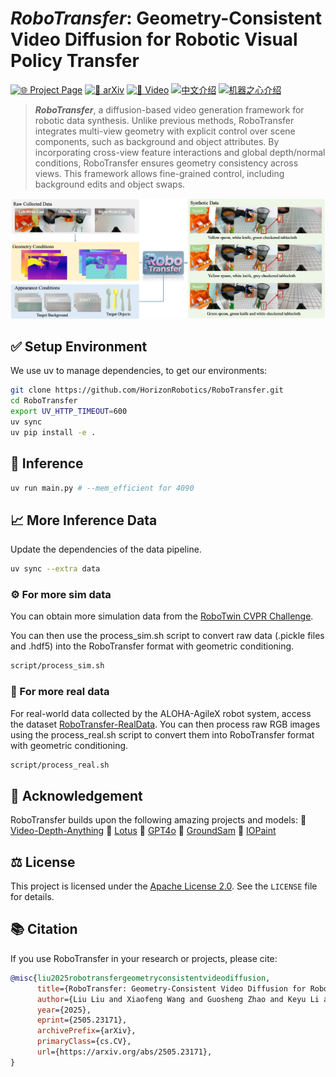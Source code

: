 # *RoboTransfer*: Geometry-Consistent Video Diffusion for Robotic Visual Policy Transfer
[![🌐 Project Page](https://img.shields.io/badge/🌐-Project_Page-blue)](https://horizonrobotics.github.io/robot_lab/robotransfer)
[![📄 arXiv](https://img.shields.io/badge/📄-arXiv-b31b1b)](https://arxiv.org/abs/2505.23171)
[![🎥 Video](https://img.shields.io/badge/🎥-Video-red)](https://youtu.be/dGXKtqDnm5Q)
[![中文介绍](https://img.shields.io/badge/中文介绍-07C160?logo=wechat&logoColor=white)](https://mp.weixin.qq.com/s/c9-1HPBMHIy4oEwyKnsT7Q)
[![机器之心介绍](https://img.shields.io/badge/机器之心介绍-07C160?logo=wechat&logoColor=white)](https://mp.weixin.qq.com/s/Hj2h3nxO8XxPeqd3OhctKA)

> ***RoboTransfer***, a diffusion-based video generation framework for robotic data synthesis. Unlike previous methods, RoboTransfer integrates multi-view geometry with explicit control over scene components, such as background and object attributes. By incorporating cross-view feature interactions and global depth/normal conditions, RoboTransfer ensures geometry consistency across views. This framework allows fine-grained control, including background edits and object swaps.
<img src="/assets/pin/robotransfer.jpg" alt="Overall Framework" width="700"/>

## ✅ Setup Environment

We use uv to manage dependencies, to get our environments:
```bash
git clone https://github.com/HorizonRobotics/RoboTransfer.git
cd RoboTransfer
export UV_HTTP_TIMEOUT=600
uv sync
uv pip install -e .
```

## 🚀 Inference

```bash
uv run main.py # --mem_efficient for 4090
```


## 📈 More Inference Data

Update the dependencies of the data pipeline.
```bash
uv sync --extra data
```

### ⚙️ For more sim data

You can obtain more simulation data from the [RoboTwin CVPR Challenge](https://github.com/RoboTwin-Platform/RoboTwin/tree/CVPR-Challenge-2025-Round1).
 <!-- Alternatively, you can use the collected data in [RoboTwin2.0-aloha-agilex](https://huggingface.co/datasets/TianxingChen/RoboTwin2.0/tree/main/dataset/aloha-agilex). -->
You can then use the process_sim.sh script to convert raw data (.pickle files and .hdf5) into the RoboTransfer format with geometric conditioning.

```bash
script/process_sim.sh
```

### 🤖 For more real data
For real-world data collected by the ALOHA-AgileX robot system, access the dataset [RoboTransfer-RealData](https://huggingface.co/datasets/HorizonRobotics/RoboTransfer-RealData). You can then process raw RGB images using the process_real.sh script to convert them into RoboTransfer format with geometric conditioning.

```bash
script/process_real.sh
```


## 🙌 Acknowledgement

RoboTransfer builds upon the following amazing projects and models:
🌟 [Video-Depth-Anything](https://github.com/DepthAnything/Video-Depth-Anything)
🌟 [Lotus](https://github.com/EnVision-Research/Lotus)
🌟 [GPT4o](https://platform.openai.com/docs/models/gpt-4o)
🌟 [GroundSam](https://github.com/IDEA-Research/Grounded-Segment-Anything)
🌟 [IOPaint](https://github.com/Sanster/IOPaint)

##  ⚖️ License
This project is licensed under the [Apache License 2.0](LICENSE). See the `LICENSE` file for details.

## 📚 Citation
If you use RoboTransfer in your research or projects, please cite:

```bibtex
@misc{liu2025robotransfergeometryconsistentvideodiffusion,
      title={RoboTransfer: Geometry-Consistent Video Diffusion for Robotic Visual Policy Transfer},
      author={Liu Liu and Xiaofeng Wang and Guosheng Zhao and Keyu Li and Wenkang Qin and Jiaxiong Qiu and Zheng Zhu and Guan Huang and Zhizhong Su},
      year={2025},
      eprint={2505.23171},
      archivePrefix={arXiv},
      primaryClass={cs.CV},
      url={https://arxiv.org/abs/2505.23171},
}
```
